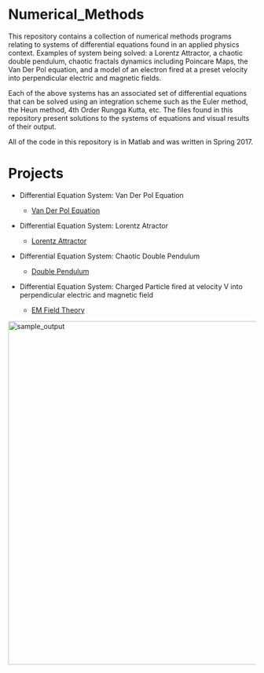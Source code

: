 # Numerical_Methods

This repository contains a collection of numerical methods programs relating to systems of differential equations found in an applied physics context. Examples of system being solved: a Lorentz Attractor, a chaotic double pendulum, chaotic fractals dynamics including Poincare Maps, the Van Der Pol equation, and a model of an electron fired at a preset velocity into perpendicular electric and magnetic fields.

Each of the above systems has an associated set of differential equations that can be solved using an integration scheme such as the
Euler method, the Heun method, 4th Order Rungga Kutta, etc. The files found in this repository present solutions to the systems of
equations and visual results of their output. 

All of the code in this repository is in Matlab and was written in Spring 2017. 

# Projects 

* Differential Equation System: Van Der Pol Equation
  * [Van Der Pol Equation](https://github.com/spencerbertsch1/Numerical_Methods/blob/master/van_der_pol_equation.m)
  
* Differential Equation System: Lorentz Atractor
  * [Lorentz Attractor](https://github.com/spencerbertsch1/Numerical_Methods/blob/master/Lorentz_Attractor_v1.m)
  
* Differential Equation System: Chaotic Double Pendulum
  * [Double Pendulum](https://github.com/spencerbertsch1/Numerical_Methods/blob/master/chaotic_dynamics_2_v3.m)
  
* Differential Equation System: Charged Particle fired at velocity V into perpendicular electric and magnetic field 
  * [EM Field Theory](https://github.com/spencerbertsch1/Numerical_Methods/blob/master/Fields_v1.m)

<img width="700" alt="sample_output" src="https://user-images.githubusercontent.com/20422614/38121056-e0304132-339a-11e8-8914-9f248ede183c.png">
